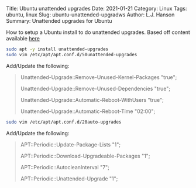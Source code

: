 Title: Ubuntu unattended upgrades
Date: 2021-01-21
Category: Linux
Tags: ubuntu, linux
Slug: ubuntu-unattended-upgradws
Author: L.J. Hanson
Summary: Unattended upgrades for Ubuntu

How to setup a Ubuntu install to do unattended upgrades.
Based off content available [here](https://libre-software.net/ubuntu-automatic-updates/)

```bash
sudo apt -y install unattended-upgrades
sudo vim /etc/apt/apt.conf.d/50unattended-upgrades
```

Add/Update the following:

> Unattended-Upgrade::Remove-Unused-Kernel-Packages "true";
>
> Unattended-Upgrade::Remove-Unused-Dependencies "true";
>
> Unattended-Upgrade::Automatic-Reboot-WithUsers "true";
>
> Unattended-Upgrade::Automatic-Reboot-Time "02:00";

```bash
sudo vim /etc/apt/apt.conf.d/20auto-upgrades
```

Add/Update the following:

> APT::Periodic::Update-Package-Lists "1";
>
> APT::Periodic::Download-Upgradeable-Packages "1";
>
> APT::Periodic::AutocleanInterval "7";
>
> APT::Periodic::Unattended-Upgrade "1";
